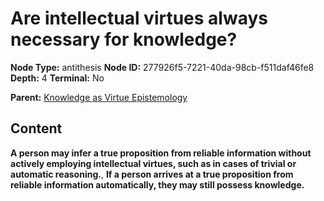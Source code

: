 # Are intellectual virtues always necessary for knowledge?

**Node Type:** antithesis
**Node ID:** 277926f5-7221-40da-98cb-f511daf46fe8
**Depth:** 4
**Terminal:** No

**Parent:** [Knowledge as Virtue Epistemology](knowledge-as-virtue-epistemology-synthesis-d19acabb-013f-4278-8a52-84aea003e41a.md)

## Content

**A person may infer a true proposition from reliable information without actively employing intellectual virtues, such as in cases of trivial or automatic reasoning.**, **If a person arrives at a true proposition from reliable information automatically, they may still possess knowledge.**
